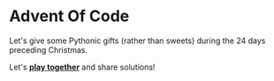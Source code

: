 # Advent Of Code
Let's give some Pythonic gifts (rather than sweets) during the 24 days preceding Christmas.

Let's **[play together](https://adventofcode.com)** and share solutions!
